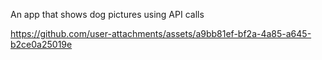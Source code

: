 An app that shows dog pictures using API calls

https://github.com/user-attachments/assets/a9bb81ef-bf2a-4a85-a645-b2ce0a25019e

